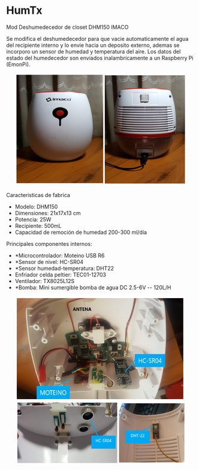 # HumTx
Mod Deshumedecedor de closet DHM150 IMACO

Se modifica el deshumedecedor para que vacie automaticamente el agua del recipiente interno y lo envie hacia un deposito externo, ademas se incorporo un sensor de humedad y temperatura del aire. Los datos del estado del humedecedor son enviados inalambricamente a un Raspberry Pi (EmonPi).
<p align="center">
  <img width="460" height="300" src="/docs/files/HumTx.png">
</p>

Caracteristicas de fabrica
- Modelo: DHM150
- Dimensiones: 21x17x13 cm
- Potencia: 25W
- Recipiente: 500mL
- Capacidad de remoción de humedad 200-300 ml/día



Principales componentes internos:
- *Microcontrolador: Moteino USB R6
- *Sensor de nivel: HC-SR04
- *Sensor humedad-temperatura: DHT22
- Enfriador celda peltier: TEC01-12703
- Ventilador: TX8025L12S
- *Bomba: Mini sumergible bomba de agua DC 2.5-6V -- 120L/H

<p align="center">
  <img width="450" height="450" src="/docs/files/HumTx int.png">
</p>

